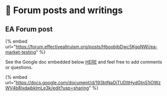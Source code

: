 # 📖 Forum posts and writings

## EA Forum post

{% embed url="https://forum.effectivealtruism.org/posts/HboobjbDwc5KgpNWi/ea-market-testing" %}

See the Google doc embedded below [HERE](https://docs.google.com/document/d/193btNaDiTUDltHydGtnS1iOWzWV4b8lxdajbkImLe3k/edit?usp=sharing) and feel free to add comments or questions.&#x20;

{% embed url="https://docs.google.com/document/d/193btNaDiTUDltHydGtnS1iOWzWV4b8lxdajbkImLe3k/edit?usp=sharing" %}
